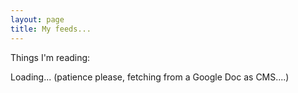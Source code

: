 ```yaml
---
layout: page
title: My feeds...
---
```


<script type="text/javascript" src="/js/tabletop.js"></script>

<script type="text/javascript">
  window.onload = function() { init() };

  var public_spreadsheet_url = '1KOafitsYQJdZyvdywnOLjxz_FI2yVlxw2IXU2XpEAiY';

  function init() {
    Tabletop.init( { key: public_spreadsheet_url,
                     callback: showInfo,
                     debug:true } )
                     
  };
    
function showInfo(sheets, tabletop) {
    var data = sheets['Output'].elements;
    var arraydata =sheets['Output'].toArray();
    console.log(arraydata);
    $("#loading").toggle();

    
    for(i=0; i < data.length; i++){
      $("#links").append("<p><a href='"+arraydata[i][2] + "'>" + arraydata[i][1] + "</a> - " + arraydata[i][3]);
    }
    };
  
</script>

Things I'm reading:

<span id="loading">Loading... (patience please, fetching from a Google Doc as CMS....)</span>

<div id="links"></div>